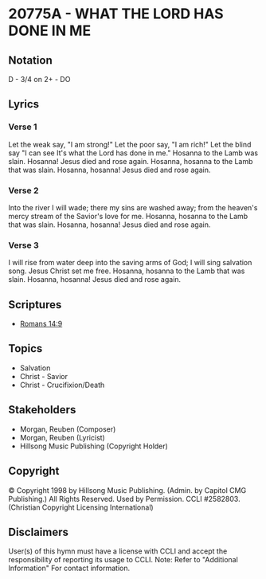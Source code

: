 # 20775A - WHAT THE LORD HAS DONE IN ME

## Notation

D - 3/4 on 2+ - DO

## Lyrics

### Verse 1

Let the weak say, "I am strong!" Let the poor say, "I am rich!" Let the blind say "I can see It's what the Lord has done in me." Hosanna to the Lamb was slain. Hosanna! Jesus died and rose again. Hosanna, hosanna to the Lamb that was slain. Hosanna, hosanna! Jesus died and rose again. 

### Verse 2

Into the river I will wade; there my sins are washed away; from the heaven's mercy stream of the Savior's love for me. Hosanna, hosanna to the Lamb that was slain. Hosanna, hosanna! Jesus died and rose again. 

### Verse 3

I will rise from water deep into the saving arms of God; I will sing salvation song. Jesus Christ set me free. Hosanna, hosanna to the Lamb that was slain. Hosanna, hosanna! Jesus died and rose again. 


## Scriptures

- [Romans 14:9](https://www.biblegateway.com/passage/?search=Romans%2014%3A9)

## Topics

- Salvation
- Christ - Savior
- Christ - Crucifixion/Death

## Stakeholders

- Morgan, Reuben (Composer)
- Morgan, Reuben (Lyricist)
- Hillsong Music Publishing (Copyright Holder)

## Copyright

© Copyright 1998 by Hillsong Music Publishing. (Admin. by Capitol CMG Publishing.) All Rights Reserved. Used by Permission. CCLI #2582803.
(Christian Copyright Licensing International)

## Disclaimers

User(s) of this hymn must have a license with CCLI and accept the responsibility of reporting its usage to CCLI.
Note: Refer to "Additional Information" For contact information.

